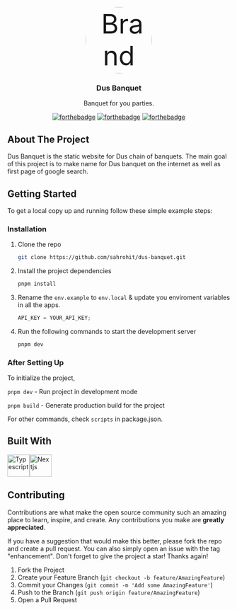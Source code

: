 <!-- PROJECT LOGO -->
<br />
<div align="center">
  <a href="https://github.com/sahrohit/dus-banquet" style="font-size:60px;">
   <img alt="Brand Logo" src="public/logo.avif"
   height="150"
   style="border-radius:50%" />
  </a>

  <h3 align="center">Dus Banquet</h3>

  <p align="center">
Banquet for you parties.
    <br />

[![forthebadge](https://forthebadge.com/images/badges/built-with-love.svg)](https://forthebadge.com)
[![forthebadge](https://forthebadge.com/images/badges/powered-by-electricity.svg)](https://forthebadge.com)
[![forthebadge](https://forthebadge.com/images/badges/made-with-typescript.svg)](https://forthebadge.com)

</div>

## About The Project

Dus Banquet is the static website for Dus chain of banquets. The main goal of this project is to make name for Dus banquet on the internet as well as first page of google search.

<!-- GETTING STARTED -->

## Getting Started

To get a local copy up and running follow these simple example steps:

### Installation

1. Clone the repo
   ```sh copy
   git clone https://github.com/sahrohit/dus-banquet.git
   ```
2. Install the project dependencies

   ```sh copy
   pnpm install
   ```

3. Rename the `env.example` to `env.local` & update you enviroment variables in all the apps.

   ```js
   API_KEY = YOUR_API_KEY;
   ```

4. Run the following commands to start the development server

   ```sh copy
   pnpm dev
   ```

### After Setting Up

To initialize the project,

`pnpm dev` - Run project in development mode

`pnpm build` - Generate production build for the project

For other commands, check `scripts` in package.json.

## Built With

<div style="display: flex; flex-wrap: wrap;">
<img src="https://img.icons8.com/color/48/000000/typescript.png" title="Typescript" alt="Typescript" width="50" height="50" />
<img src="https://img.icons8.com/color/48/000000/nextjs.png" title="Nextjs" alt="Nextjs" width="50" height="50" />
</div>

## Contributing

Contributions are what make the open source community such an amazing place to learn, inspire, and create. Any contributions you make are **greatly appreciated**.

If you have a suggestion that would make this better, please fork the repo and create a pull request. You can also simply open an issue with the tag "enhancement".
Don't forget to give the project a star! Thanks again!

1. Fork the Project
2. Create your Feature Branch (`git checkout -b feature/AmazingFeature`)
3. Commit your Changes (`git commit -m 'Add some AmazingFeature'`)
4. Push to the Branch (`git push origin feature/AmazingFeature`)
5. Open a Pull Request
